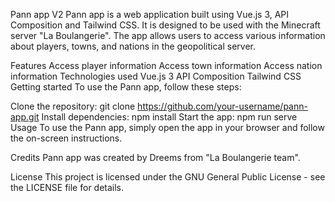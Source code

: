Pann app V2
Pann app is a web application built using Vue.js 3, API Composition and Tailwind CSS. It is designed to be used with the Minecraft server "La Boulangerie". The app allows users to access various information about players, towns, and nations in the geopolitical server.

Features
Access player information
Access town information
Access nation information
Technologies used
Vue.js 3
API Composition
Tailwind CSS
Getting started
To use the Pann app, follow these steps:

Clone the repository: git clone https://github.com/your-username/pann-app.git
Install dependencies: npm install
Start the app: npm run serve
Usage
To use the Pann app, simply open the app in your browser and follow the on-screen instructions.

Credits
Pann app was created by Dreems from "La Boulangerie team".

License
This project is licensed under the GNU General Public License  - see the LICENSE file for details.
